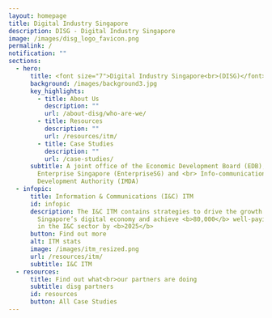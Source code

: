 ```yaml
---
layout: homepage
title: Digital Industry Singapore
description: DISG - Digital Industry Singapore
image: /images/disg_logo_favicon.png
permalink: /
notification: ""
sections:
  - hero:
      title: <font size="7">Digital Industry Singapore<br>(DISG)</font>
      background: /images/background3.jpg
      key_highlights:
        - title: About Us
          description: ""
          url: /about-disg/who-are-we/
        - title: Resources
          description: ""
          url: /resources/itm/
        - title: Case Studies
          description: ""
          url: /case-studies/
      subtitle: A joint office of the Economic Development Board (EDB), <br>
        Enterprise Singapore (EnterpriseSG) and <br> Info-communications Media
        Development Authority (IMDA)
  - infopic:
      title: Information & Communications (I&C) ITM
      id: infopic
      description: The I&C ITM contains strategies to drive the growth of
        Singapore’s digital economy and achieve <b>80,000</b> well-paying jobs
        in the I&C sector by <b>2025</b>
      button: Find out more
      alt: ITM stats
      image: /images/itm_resized.png
      url: /resources/itm/
      subtitle: I&C ITM
  - resources:
      title: Find out what<br>our partners are doing
      subtitle: disg partners
      id: resources
      button: All Case Studies
---
```

